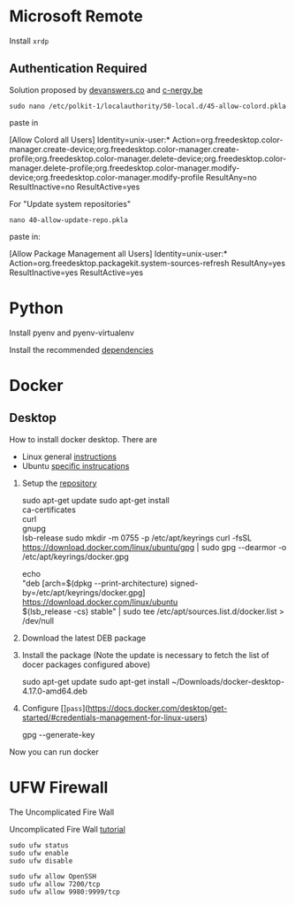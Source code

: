 # Microsoft Remote

Install `xrdp`

## Authentication Required

Solution proposed by [devanswers.co](https://devanswers.co/how-to-fix-authentication-is-required-to-create-a-color-profile-managed-device-on-ubuntu-20-04-20-10/)
and [c-nergy.be](https://c-nergy.be/blog/?p=12073) 

 
    sudo nano /etc/polkit-1/localauthority/50-local.d/45-allow-colord.pkla

paste in

[Allow Colord all Users]
Identity=unix-user:*
Action=org.freedesktop.color-manager.create-device;org.freedesktop.color-manager.create-profile;org.freedesktop.color-manager.delete-device;org.freedesktop.color-manager.delete-profile;org.freedesktop.color-manager.modify-device;org.freedesktop.color-manager.modify-profile
ResultAny=no
ResultInactive=no
ResultActive=yes

For "Update system repositories"

    nano 40-allow-update-repo.pkla

paste in:

[Allow Package Management all Users]
Identity=unix-user:*
Action=org.freedesktop.packagekit.system-sources-refresh
ResultAny=yes
ResultInactive=yes
ResultActive=yes



# Python

Install pyenv and pyenv-virtualenv

Install the recommended [dependencies](https://github.com/pyenv/pyenv/wiki#suggested-build-environment)



# Docker

## Desktop

How to install docker desktop.  There are 

 * Linux general [instructions](https://docs.docker.com/desktop/install/linux-install/)
 * Ubuntu [specific instrucations](https://docs.docker.com/desktop/install/ubuntu/)

1. Setup the [repository](https://docs.docker.com/engine/install/ubuntu/#set-up-the-repository)

    sudo apt-get update
    sudo apt-get install \
        ca-certificates \
        curl \
        gnupg \
        lsb-release
    sudo mkdir -m 0755 -p /etc/apt/keyrings
    curl -fsSL https://download.docker.com/linux/ubuntu/gpg | sudo gpg --dearmor -o /etc/apt/keyrings/docker.gpg

    echo \
    "deb [arch=$(dpkg --print-architecture) signed-by=/etc/apt/keyrings/docker.gpg] https://download.docker.com/linux/ubuntu \
    $(lsb_release -cs) stable" | sudo tee /etc/apt/sources.list.d/docker.list > /dev/null

2. Download the latest DEB package

3. Install the package (Note the update is necessary to fetch the list of docer packages configured above)
    
    sudo apt-get update
    sudo apt-get install ~/Downloads/docker-desktop-4.17.0-amd64.deb

4. Configure []`pass`](https://docs.docker.com/desktop/get-started/#credentials-management-for-linux-users)

    gpg --generate-key

Now you can run docker


# UFW Firewall

The Uncomplicated Fire Wall

Uncomplicated Fire Wall [tutorial](https://www.digitalocean.com/community/tutorials/ufw-essentials-common-firewall-rules-and-commands)

    sudo ufw status
    sudo ufw enable
    sudo ufw disable

    sudo ufw allow OpenSSH
    sudo ufw allow 7200/tcp
    sudo ufw allow 9980:9999/tcp